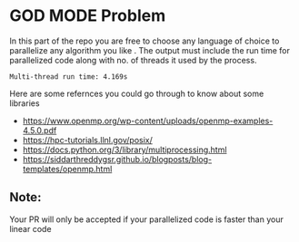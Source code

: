 # GOD MODE Problem

In this part of the repo you are free to choose any language of choice to parallelize any algorithm you like . The output must include the run time for parallelized code along with no. of threads it used by the process.
```
Multi-thread run time: 4.169s
```

Here are some refernces you could go through to know about some libraries

- https://www.openmp.org/wp-content/uploads/openmp-examples-4.5.0.pdf
- https://hpc-tutorials.llnl.gov/posix/
- https://docs.python.org/3/library/multiprocessing.html
- https://siddarthreddygsr.github.io/blogposts/blog-templates/openmp.html

## Note:
Your PR will only be accepted if your parallelized code is faster than your linear code
